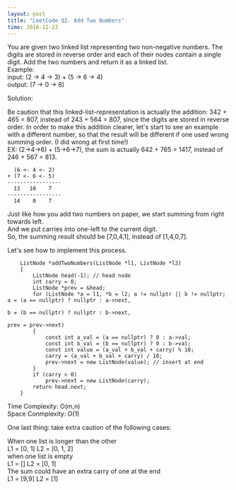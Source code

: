 ```yaml
---
layout: post
title: "LeetCode Q2. Add Two Numbers"
time: 2016-12-23
---
```

You are given two linked list representing two non-negative numbers. The digits are stored in reverse order and each of their nodes contain a single digit. Add the two numbers and return it as a linked list.                          
Example:                                                   
input:     (2 -> 4 -> 3) + (5 -> 6 -> 4)                                                         
output:  (7 -> 0 -> 8)

Solution:                          

Be caution that this linked-list-representation is actually the addition: 342 + 465 = 807, instead of 243 + 564 = 807, since the digits are stored in reverse order. In order to make this addition clearer, let's start to see an example with a different number, so that the result will be different if one used wrong summing order. (I did wrong at first time!)          
EX: (2->4->6) + (5->6->7), the sum is actually 642 + 765 = 1417, instead of 246 + 567 = 813.

      (6 <- 4 <- 2)										
    + (7 <- 6 <- 5)								
    -----------------								
      13   10    7								
    -----------------								
      14    0    7								
	    
Just like how you add two numbers on paper, we start summing from right towards left.              
And we put carries into one-left to the current digit.                   
So, the summing result should be [7,0,4,1], instead of [1,4,0,7].             

Let's see how to implement this process.    

        ListNode *addTwoNumbers(ListNode *l1, ListNode *l2) 
        {
            ListNode head(-1); // head node
            int carry = 0;
            ListNode *prev = &head;
            for (ListNode *a = l1, *b = l2; a != nullptr || b != nullptr; a = (a == nullptr) ? nullptr : a->next,
                                                                          b = (b == nullptr) ? nullptr : b->next,
                                                                              prev = prev->next) 
            {
                const int a_val = (a == nullptr) ? 0 : a->val;
                const int b_val = (b == nullptr) ? 0 : b->val;
                const int value = (a_val + b_val + carry) % 10;
                carry = (a_val + b_val + carry) / 10;
                prev->next = new ListNode(value); // insert at end
            }
            if (carry > 0)
                prev->next = new ListNode(carry);
            return head.next;
        }  

Time Complexity:   O(m,n)								
Space Conmplexity: O(1)		

One last thing: take extra caution of the following cases:

When one list is longer than the other					
	L1 = [0, 1]	L2 = [0, 1, 2]											
when one list is empty							
	L1 = []		L2 = [0, 1]											
The sum could have an extra carry of one at the end					
	L1 = [9,9]	L2 = [1]
	
